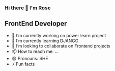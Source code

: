 ### Hi there 👋 I'm Rose 

## FrontEnd Developer

- 🔭 I’m currently working on power learn project 
- 🌱 I’m currently learning DJANGO
- 👯 I’m looking to collaborate on Frontend projects
- 📫 How to reach me: ...
- 😄 Pronouns: SHE
- ⚡ Fun facts

